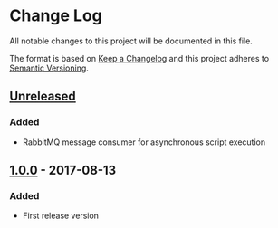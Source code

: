 # Change Log
All notable changes to this project will be documented in this file.

The format is based on [Keep a Changelog](http://keepachangelog.com/)
and this project adheres to [Semantic Versioning](http://semver.org/).

## [Unreleased]
### Added
- RabbitMQ message consumer for asynchronous script execution


## [1.0.0] - 2017-08-13
### Added
- First release version


[Unreleased]: https://github.com/dwettstein/repository/compare/v1.0.0...HEAD
[1.0.0]: https://github.com/dwettstein/repository/tree/v1.0.0
